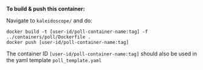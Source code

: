 **To build & push this container:**
 
Navigate to `kaleidoscope/` and do:
```
docker build -t [user-id/poll-container-name:tag] -f ../containers/poll/Dockerfile .
docker push [user-id/poll-container-name:tag]
```

The container ID `[user-id/poll-container-name:tag]` should also be used in the yaml template `poll_template.yaml`
